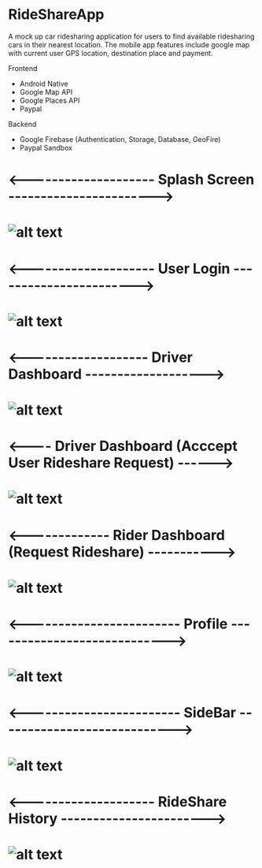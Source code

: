 # RideShareApp

<p>A mock up car ridesharing application for users to find available ridesharing cars in their nearest location. The mobile app features include google map with current user GPS location, destination place and payment. </p>

<p>Frontend</p>
<ul>
  <li>Android Native</li>
  <li>Google Map API</li>
  <li>Google Places API</li>
  <li>Paypal</li>
</ul>
  
<p>Backend</p>
<ul>
  <li>Google Firebase (Authentication, Storage, Database, GeoFire)</li>
  <li>Paypal Sandbox</li>
</ul>

<h1><--------------------    Splash Screen  -----------------------><h1>

![alt text](https://github.com/zafry26/RideShareApp/blob/main/sc/Screenshot%202021-09-09%20210639.png?raw=true)

<h1><--------------------    User Login    -----------------------><h1>
  
![alt text](https://github.com/zafry26/RideShareApp/blob/main/sc/Screenshot%202021-09-09%20210833.png)
  
<h1><-------------------   Driver Dashboard    -------------------><h1>

![alt text](https://github.com/zafry26/RideShareApp/blob/main/sc/Screenshot%202021-09-09%20210437.png)
  
<h1><---- Driver Dashboard (Acccept User Rideshare Request) ------><h1>

![alt text](https://github.com/zafry26/RideShareApp/blob/main/sc/Screenshot%202021-09-09%20212420.png)
   
<h1><------------- Rider Dashboard (Request Rideshare) -----------><h1>

![alt text](https://github.com/zafry26/RideShareApp/blob/main/sc/Screenshot%202021-09-09%20212406.png)
  
<h1><------------------------ Profile ----------------------------><h1>

![alt text](https://github.com/zafry26/RideShareApp/blob/main/sc/Screenshot%202021-09-09%20210504.png)
  
<h1><------------------------ SideBar ----------------------------><h1>

![alt text](https://github.com/zafry26/RideShareApp/blob/main/sc/Screenshot%202021-09-09%20231124.png)
  
<h1><-------------------- RideShare History -----------------------><h1>

![alt text](https://github.com/zafry26/RideShareApp/blob/main/sc/Screenshot%202021-09-12%20182559.png)
  
  






